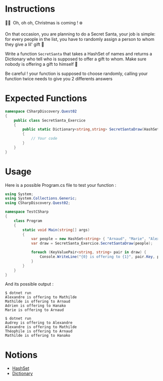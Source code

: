 # Instructions

🎅🏼  Oh, oh oh, Christmas is coming ! ❄️

On that occasion, you are planning to do a Secret Santa,
your job is simple: for every people in the list, you have to randomly assign a person to whom they give a lil' gift 🎁

Write a function `SecretSanta` that takes a HashSet of names and returns a Dictionary who tell who is supposed to offer a gift to whom.
Make sure nobody is offering a gift to himself 😬

Be careful ! your function is supposed to choose randomly, calling your function twice needs to give you 2 differents answers

# Expected Functions

```C#
namespace CSharpDiscovery.Quest02
{
    public class SecretSanta_Exercice
    {
        public static Dictionary<string,string> SecretSantaDraw(HashSet<string> people)
        {
            // Your code
        }
    }
}
```

# Usage

Here is a possible Program.cs file to test your function :

```C#
using System;
using System.Collections.Generic;
using CSharpDiscovery.Quest02;

namespace TestCSharp
{
    class Program
    {
        static void Main(string[] args)
        {
            var people = new HashSet<string> { "Arnaud", "Marie", "Alexandre", "Audrey", "Adrien", "Mathilde", "Théophile", "Hanako" };
            var draw = SecretSanta_Exercice.SecretSantaDraw(people);

            foreach (KeyValuePair<string, string> pair in draw) {
                Console.WriteLine("{0} is offering to {1}", pair.Key, pair.Value);
            }
        }
    }
}
```

And its possible output :

```
$ dotnet run
Alexandre is offering to Mathilde
Mathilde is offering to Arnaud
Adrien is offering to Hanako
Marie is offering to Arnaud

$ dotnet run
Audrey is offering to Alexandre
Alexandre is offering to Mathilde
Théophile is offering to Arnaud
Mathilde is offering to Hanako
```

# Notions

- [HashSet](https://docs.microsoft.com/fr-fr/dotnet/api/system.collections.generic.hashset-1)
- [Dictionary](https://docs.microsoft.com/fr-fr/dotnet/api/system.collections.generic.dictionary-2)
